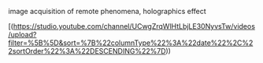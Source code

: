 image acquisition of remote phenomena, holographics effect

[(https://studio.youtube.com/channel/UCwgZrqWlHtLbjLE30NyvsTw/videos/upload?filter=%5B%5D&sort=%7B%22columnType%22%3A%22date%22%2C%22sortOrder%22%3A%22DESCENDING%22%7D))
